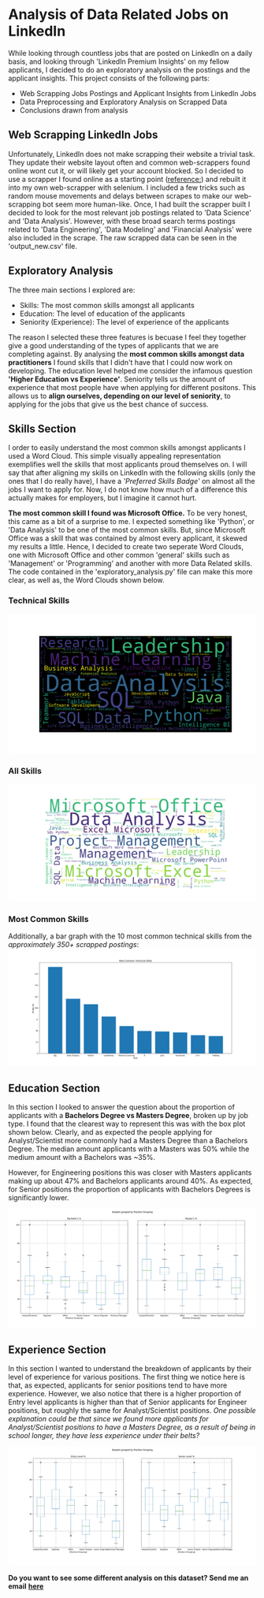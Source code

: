 # Analysis of Data Related Jobs on LinkedIn

While looking through countless jobs that are posted on LinkedIn on a daily basis, and looking through 'LinkedIn Premium Insights' on my fellow applicants, I decided to do an exploratory analysis on the postings and the applicant insights. This project consists of the following parts: 
  * Web Scrapping Jobs Postings and Applicant Insights from LinkedIn Jobs
  * Data Preprocessing and Exploratory Analysis on Scrapped Data
  * Conclusions drawn from analysis

## Web Scrapping LinkedIn Jobs
Unfortunately, LinkedIn does not make scrapping their website a trivial task. They update their website layout often and common web-scrappers found online wont cut it, or will likely get your account blocked. So I decided to use a scrapper I found online as a starting point ([reference:](https://github.com/nicolomantini/Linkedin-Job-Scraper)) and rebuilt it into my own web-scrapper with selenium. I included a few tricks such as random mouse movements and delays between scrapes to make our web-scrapping bot seem more human-like. Once, I had built the scrapper built I decided to look for the most relevant job postings related to 'Data Science' and 'Data Analysis'. However, with these broad search terms postings related to 'Data Engineering', 'Data Modeling' and 'Financial Analysis' were also included in the scrape.
The raw scrapped data can be seen in the 'output_new.csv' file.

## Exploratory Analysis
The three main sections I explored are: 
  * Skills: The most common skills amongst all applicants
  * Education: The level of education of the applicants
  * Seniority (Experience): The level of experience of the applicants  

The reason I selected these three features is becuase I feel they together give a good understanding of the types of applicants that we are completing against. By analysing the **most common skills amongst data practitioners** I found skills that I didn't have that I could now work on developing. The education level helped me consider the infamous question **'Higher Education vs Experience'**. Seniority tells us the amount of experience that most people have when applying for different positons. This allows us to **align ourselves, depending on our level of seniority**, to applying for the jobs that give us the best chance of success.

## Skills Section
I order to easily understand the most common skills amongst applicants I used a Word Cloud. This simple visually appealing representation exemplifies well the skills that most applicants proud themselves on. I will say that after aligning my skills on LinkedIn with the following skills (only the ones that I do really have), I have a *'Preferred Skills Badge'* on almost all the jobs I want to apply for. Now, I do not know how much of a difference this actually makes for employers, but I imagine it cannot hurt.

**The most common skill I found was Microsoft Office.** To be very honest, this came as a bit of a surprise to me. I expected something like 'Python', or 'Data Analysis' to be one of the most common skills. But, since Microsoft Office was a skill that was contained by almost every applicant, it skewed my results a little. Hence, I decided to create two seperate Word Clouds, one with Microsoft Office and other common 'general' skills such as 'Management' or 'Programming' and another with more Data Related skills. The code contained in the 'exploratory_analysis.py' file can make this more clear, as well as, the Word Clouds shown below. 

### Technical Skills
![DS Skills](https://github.com/saihiel/DataScienceJobsAnalysis/blob/master/Word%20Clouds/Specialized%20Skills.png)

### All Skills
![General Skills](https://github.com/saihiel/DataScienceJobsAnalysis/blob/master/Word%20Clouds/General%20Skills.png)

### Most Common Skills
Additionally, a bar graph with the 10 most common technical skills from the *approximately 350+ scrapped postings*:
![Technical Skills Bar Graph](https://github.com/saihiel/DataScienceJobsAnalysis/blob/master/Technical_Skills.png)

## Education Section
In this section I looked to answer the question about the proportion of applicants with a **Bachelors Degree vs Masters Degree**, broken up by job type. I found that the clearest way to represent this was with the box plot shown below. Clearly, and as expected the people applying for Analyst/Scientist more commonly had a Masters Degree than a Bachelors Degree. The median amount applicants with a Masters was 50% while the medium amount with a Bachelors was ~35%. 

However, for Engineering positions this was closer with Masters applicants making up about 47% and Bachelors applicants around 40%. As expected, for Senior positions the proportion of applicants with Bachelors Degrees is significantly lower.

![Education Breakdown](https://github.com/saihiel/DataScienceJobsAnalysis/blob/master/Box%20Plots/Positions%20by%20Education.png)

## Experience Section
In this section I wanted to understand the breakdown of applicants by their level of experience for various positions. The first thing we notice here is that, as expected, applicants for senior positions tend to have more experience. However, we also notice that there is a higher proportion of Entry level applicants is higher than that of Senior applicants for Engineer positions, but roughly the same for Analyst/Scientist positions. 
*One possible explanation could be that since we found more applicants for Analyst/Scientist positions to have a Masters Degree, as a result of being in school longer, they have less experience under their belts?*

![Experience Breakdown](https://github.com/saihiel/DataScienceJobsAnalysis/blob/master/Box%20Plots/Positions%20by%20Experience.png)

**Do you want to see some different analysis on this dataset? Send me an email** [**here**](mailto:saihiel.bakshi@mail.utoronto.ca)
